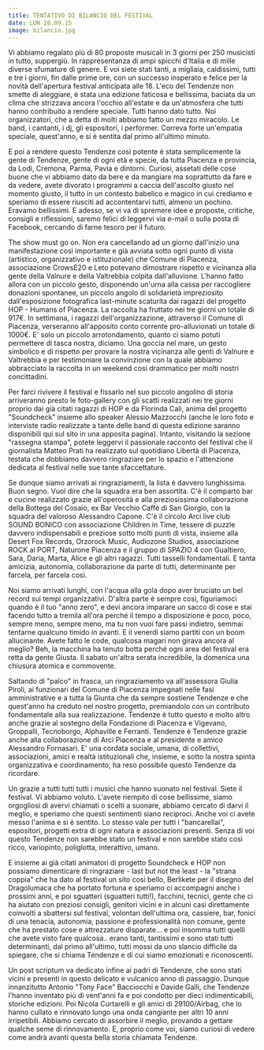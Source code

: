 ```yaml
---
title: TENTATIVO DI BILANCIO DEL FESTIVAL
date: LUN 28.09.15
image: bilancio.jpg
---
```


Vi abbiamo regalato più di 80 proposte musicali in 3 giorni per 250 musicisti in tutto, suppergiù. In rappresentanza di ampi spicchi d'Italia e di mille diverse sfumature di genere. E voi siete stati tanti, a migliaia, caldissimi, tutti e tre i giorni, fin dalle prime ore, con un successo insperato e felice per la novità dell'apertura festival anticipata alle 18. L'eco del Tendenze non smette di aleggiare, è stata una edizione faticosa e bellissima, baciata da un clima che strizzava ancora l'occhio all'estate e da un'atmosfera che tutti hanno contribuito a rendere speciale.
Tutti hanno dato tutto. Noi organizzatori, che a detta di molti abbiamo fatto un mezzo miracolo. Le band, i cantanti, i dj, gli espositori, i performer. Correva forte un'empatia speciale, quest'anno, e si è sentita dal primo all'ultimo minuto.

E poi a rendere questo Tendenze così potente è stata semplicemente la gente di Tendenze, gente di ogni età e specie, da tutta Piacenza e provincia, da Lodi, Cremona, Parma, Pavia e dintorni. Curiosi, assetati delle cose buone che vi abbiamo dato da bere e da mangiare ma soprattutto da fare e da vedere, avete divorato i programmi a caccia dell'ascolto giusto nel momento giusto, il tutto in un contesto babelico e magico in cui crediamo e speriamo di essere riusciti ad accontentarvi tutti, almeno un pochino. Eravamo bellissimi. E adesso, se vi va di spremere idee e proposte, critiche, consigli e riflessioni, saremo felici di leggervi via e-mail o sulla posta di Facebook, cercando di farne tesoro per il futuro.

The show must go on. Non era cancellando ad un giorno dall'inizio una manifestazione così importante e già avviata sotto ogni punto di vista (artistico, organizzativo e  istituzionale) che Comune di Piacenza, associazione CrowsE20 e Leto potevano dimostrare rispetto e vicinanza alla gente della Valnure e della Valtrebbia colpita dall'alluvione. L'hanno fatto allora con un piccolo gesto, disponendo un'urna alla cassa per raccogliere donazioni spontanee, un piccolo angolo di solidarietà impreziosito dall'esposizione fotografica last-minute scaturita dai ragazzi del progetto HOP - Humans of Piacenza.
La raccolta ha fruttato nei tre giorni un totale di 917€. In settimana, i ragazzi dell'organizzazione, attraverso il Comune di Piacenza, verseranno all'apposito conto corrente pro-alluvionati un totale di 1000€. E' solo un piccolo arrotondamento, quanto ci siamo potuti permettere di tasca nostra, diciamo. Una goccia nel mare, un gesto simbolico e di rispetto per provare la nostra vicinanza alle genti di Valnure e Valtrebbia e per testimoniare la convinzione con la quale abbiamo abbracciato la raccolta in un weekend così drammatico per molti nostri concittadini.

Per farci rivivere il festival e fissarlo nel suo piccolo angolino di storia arriveranno presto le foto-gallery con gli scatti realizzati nei tre giorni proprio dai già citati ragazzi di HOP e da Florinda Calì, anima del progetto "Soundcheck" insieme allo speaker Alessio Mazzocchi (anche le loro foto e interviste radio realizzate a tante delle band di questa edizione saranno disponibili qui sul sito in una apposita pagina). Intanto, visitando la sezione "rassegna stampa", potete leggervi il passionale racconto del festival che il giornalista Matteo Prati ha realizzato sul quotidiano Libertà di Piacenza, testata che dobbiamo davvero ringraziare per lo spazio e l'attenzione dedicata al festival nelle sue tante sfaccettature.

Se dunque siamo arrivati ai ringraziamenti, la lista è davvero lunghissima. Buon segno. Vuol dire che la squadra era ben assortita. C'è il comparto bar e cucine realizzato grazie all'operosità e alla preziosissima collaborazione della Bottega del Cosaio, ex Bar Vecchio Caffè di San Giorgio, con la squadra del valoroso Alessandro Capone. C'è il circolo Arci live club SOUND BONICO con associazione Children in Time, tessere di puzzle davvero indispensabili e preziose sotto molti punti di vista, insieme alla Desert Fox Records, Orzorock Music, Audiozone Studios, associazione ROCK al PORT, Naturone Piacenza e il gruppo di SPAZIO 4 con Gualtiero, Sara, Daria, Marta, Alice e gli altri ragazzi. Tutti tasselli fondamentali. E tanta amicizia, autonomia, collaborazione da parte di tutti, determinante per farcela, per farcela così.

Noi siamo arrivati lunghi, con l'acqua alla gola dopo aver bruciato un bel record sui tempi organizzativi. D'altra parte è sempre così, figuriamoci quando è il tuo "anno zero", e devi ancora imparare un sacco di cose e stai facendo tutto a tremila all'ora perché il tempo a disposizione è poco, poco, sempre meno, sempre meno, ma tu non vuoi fare passi indietro, semmai tentarne qualcuno timido in avanti. E il venerdì siamo partiti con un boom allucinante. Avete fatto le code, qualcosa magari non girava ancora al meglio? Beh, la macchina ha tenuto botta perché ogni area del festival era retta da gente Giusta. Il sabato un'altra serata incredibile, la domenica una chiusura atomica e commovente.

Saltando di "palco" in frasca, un ringraziamento va all'assessora Giulia Piroli, ai funzionari del Comune di Piacenza impegnati nelle fasi amministrative e a tutta la Giunta che da sempre sostiene Tendenze e che quest'anno ha creduto nel nostro progetto, premiandolo con un contributo fondamentale alla sua realizzazione. Tendenze è tutto questo e molto altro anche grazie al sostegno della Fondazione di Piacenza e Vigevano, Groppalli, Tecnoborgo, Alphaville e Ferranti. Tendenze è Tendenze grazie anche alla collaborazione di Arci Piacenza e al presidente e amico Alessandro Fornasari.
E' una cordata sociale, umana, di collettivi, associazioni, amici e realtà istituzionali che, insieme, e sotto la nostra spinta organizzativa e coordinamento, ha reso possibile questo Tendenze da ricordare.

Un grazie a tutti tutti tutti i musici che hanno suonato nel festival.
Siete il festival.
Vi abbiamo voluto. L'avete riempito di cose bellissime, siamo orgogliosi di avervi chiamati o scelti a suonare, abbiamo cercato di darvi il meglio, e speriamo che questi sentimenti siano reciproci. Anche voi ci avete messo l'anima e si è sentito. Lo stesso vale per tutti i "bancarellai", espositori, progetti extra di ogni natura e associazioni presenti. Senza di voi questo Tendenze non sarebbe stato un festival e non sarebbe stato così ricco, variopinto, poliglotta, interattivo, umano.

E insieme ai già citati animatori di progetto Soundcheck e HOP non possiamo dimenticare di ringraziare - last but not the least - la "strana coppia" che ha dato al festival un sito così bello, Berlikete per il disegno del Dragolumaca che ha portato fortuna e speriamo ci accompagni anche i prossimi anni, e poi sguatteri (sguatteri tutti!), facchini, tecnici, gente che ci ha aiutato con preziosi consigli, genitori vicini e in alcuni casi direttamente coinvolti a sbattersi sul festival, volontari dell'ultima ora, cassiere, bar, fonici di una tenacia, autonomia, passione e professionalità non comune, gente che ha prestato cose e attrezzature disparate... e poi insomma tutti quelli che avete visto fare qualcosa.. erano tanti, tantissimi e sono stati tutti determinanti, dal primo all'ultimo, tutti mossi da uno slancio difficile da spiegare, che si chiama Tendenze e di cui siamo emozionati e riconoscenti.

Un post scriptum va dedicato infine ai padri di Tendenze, che sono stati vicini e presenti in questo delicato e vulcanico anno di passaggio. Dunque innanzitutto Antonio "Tony Face" Bacciocchi e Davide Galli, che Tendenze l'hanno inventato più di vent'anni fa e poi condotto per dieci indimenticabili, storiche edizioni. Poi Nicola Curtarelli e gli amici di 29100/Airbag, che lo hanno cullato e rinnovato lungo una onda cangiante per altri 10 anni irripetibili. Abbiamo cercato di assorbire il meglio, provando a gettare qualche seme di rinnovamento. E, proprio come voi, siamo curiosi di vedere come andrà avanti questa bella storia chiamata Tendenze.
